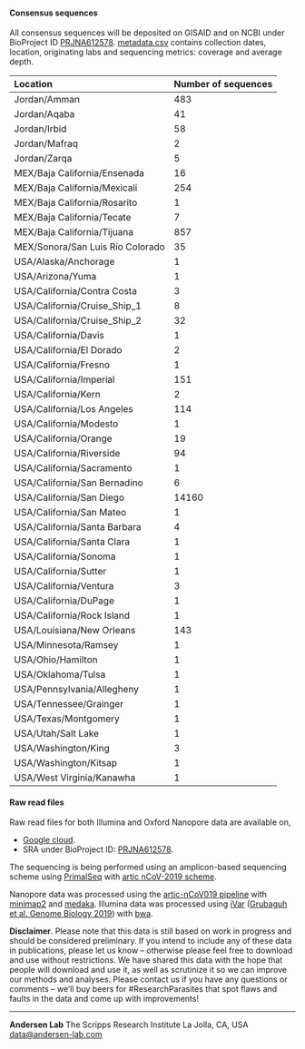 #### Consensus sequences

All consensus sequences will be deposited on GISAID and on NCBI under BioProject ID [PRJNA612578](https://www.ncbi.nlm.nih.gov/bioproject/612578).
[metadata.csv](https://raw.githubusercontent.com/andersen-lab/HCoV-19-Genomics/master/metadata.csv) contains collection dates, location, originating labs and sequencing metrics: coverage and average depth.

| Location                         | Number of sequences |
|:---------------------------------|:--------------------|
| Jordan/Amman                     | 483                 |
| Jordan/Aqaba                     | 41                  |
| Jordan/Irbid                     | 58                  |
| Jordan/Mafraq                    | 2                   |
| Jordan/Zarqa                     | 5                   |
| MEX/Baja California/Ensenada     | 16                  |
| MEX/Baja California/Mexicali     | 254                 |
| MEX/Baja California/Rosarito     | 1                   |
| MEX/Baja California/Tecate       | 7			 |
| MEX/Baja California/Tijuana      | 857                 |
| MEX/Sonora/San Luis Río Colorado | 35                  |
| USA/Alaska/Anchorage		   | 1			 |
| USA/Arizona/Yuma                 | 1                   |
| USA/California/Contra Costa      | 3                   |
| USA/California/Cruise_Ship_1     | 8                   |
| USA/California/Cruise_Ship_2     | 32                  |
| USA/California/Davis             | 1                   |
| USA/California/El Dorado         | 2			 |
| USA/California/Fresno		   | 1			 |
| USA/California/Imperial          | 151                 |
| USA/California/Kern              | 2                   |
| USA/California/Los Angeles       | 114                 |
| USA/California/Modesto           | 1                   |
| USA/California/Orange            | 19                  |
| USA/California/Riverside         | 94                  |
| USA/California/Sacramento        | 1                   |
| USA/California/San Bernadino     | 6                   |
| USA/California/San Diego         | 14160               |
| USA/California/San Mateo	   | 1			 |
| USA/California/Santa Barbara     | 4                   |
| USA/California/Santa Clara       | 1                   |
| USA/California/Sonoma            | 1                   |
| USA/California/Sutter            | 1                   |
| USA/California/Ventura           | 3                   |
| USA/California/DuPage            | 1                   |
| USA/California/Rock Island       | 1                   |
| USA/Louisiana/New Orleans        | 143                 |
| USA/Minnesota/Ramsey             | 1                   |
| USA/Ohio/Hamilton                | 1                   |
| USA/Oklahoma/Tulsa               | 1                   |
| USA/Pennsylvania/Allegheny	   | 1			 |
| USA/Tennessee/Grainger           | 1                   |
| USA/Texas/Montgomery             | 1                   |
| USA/Utah/Salt Lake		   | 1			 |
| USA/Washington/King              | 3                   |
| USA/Washington/Kitsap            | 1                   |
| USA/West Virginia/Kanawha        | 1                   |

#### Raw read files

Raw read files for both Illumina and Oxford Nanopore data are available on,

* [Google cloud](https://console.cloud.google.com/storage/browser/andersen-lab_hcov-19-genomics).
* SRA under BioProject ID: [PRJNA612578](https://www.ncbi.nlm.nih.gov/bioproject/612578).

The sequencing is being performed using an amplicon-based sequencing scheme using [PrimalSeq](https://www.nature.com/articles/nprot.2017.066) with [artic nCoV-2019 scheme](https://github.com/artic-network/artic-ncov2019/tree/master/primer_schemes/nCoV-2019).

Nanopore data was processed using the [artic-nCoV019 pipeline](https://github.com/artic-network/artic-ncov2019) with [minimap2](https://github.com/lh3/minimap2) and [medaka](https://github.com/nanoporetech/medaka).
Illumina data was processed using [iVar](https://github.com/andersen-lab/ivar) ([Grubaguh et al. Genome Biology 2019](https://genomebiology.biomedcentral.com/articles/10.1186/s13059-018-1618-7)) with [bwa](https://github.com/lh3/bwa).

**Disclaimer**. Please note that this data is still based on work in progress and should be considered preliminary. If you intend to include any of these data in publications, please let us know – otherwise please feel free to download and use without restrictions. We have shared this data with the hope that people will download and use it, as well as scrutinize it so we can improve our methods and analyses. Please contact us if you have any questions or comments – we’ll buy beers for #ResearchParasites that spot flaws and faults in the data and come up with improvements!

---
**Andersen Lab**
The Scripps Research Institute
La Jolla, CA, USA
[data@andersen-lab.com](mailto:data@andersen-lab.com)
